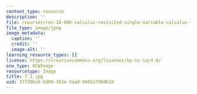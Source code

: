 ```yaml
---
content_type: resource
description: ''
file: /courses/res-18-006-calculus-revisited-single-variable-calculus-fall-2010/37f28bc65d89161e5aad9492a7d0db19_7_1.jpg
file_type: image/jpeg
image_metadata:
  caption: ''
  credit: ''
  image-alt: ''
learning_resource_types: []
license: https://creativecommons.org/licenses/by-nc-sa/4.0/
ocw_type: OCWImage
resourcetype: Image
title: 7_1.jpg
uid: 37f28bc6-5d89-161e-5aad-9492a7d0db19
---
```

